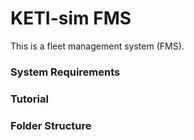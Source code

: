 # KETI-sim FMS

This is a fleet management system (FMS).

### System Requirements

### Tutorial

### Folder Structure